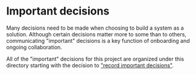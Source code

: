 # Important decisions

Many decisions need to be made when choosing to build a system as a solution.
Although certain decisions matter more to some than to others, communicating
"important" decisions is a key function of onboarding and ongoing
collaboration.

All of the "important" decisions for this project are organized under this
directory starting with the decision to ["record important decisions"](./record_important-decisions.md).
